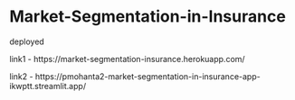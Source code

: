 # Market-Segmentation-in-Insurance

deployed 
<p>link1 - https://market-segmentation-insurance.herokuapp.com/ </p>
<p>link2 - https://pmohanta2-market-segmentation-in-insurance-app-ikwptt.streamlit.app/ </p>
